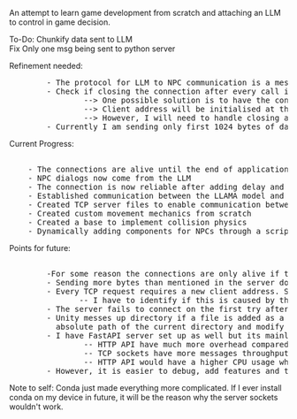 An attempt to learn game development from scratch and attaching an LLM to control in game decision.

To-Do: Chunkify data sent to LLM  
Fix Only one msg being sent to python server  


Refinement needed:
<pre>
        - The protocol for LLM to NPC communication is a mess
        - Check if closing the connection after every call is a good idea or not based on the overhead
                --> One possible solution is to have the connection always open and store the client address in NPC global variable
                --> Client address will be initialised at the start of the game and will be used for every request
                --> However, I will need to handle closing all connections when the game is closed
        - Currently I am sending only first 1024 bytes of data, but I need to change that to send chunks of data
</pre>

Current Progress:
<pre>   
    - The connections are alive until the end of application life.  
    - NPC dialogs now come from the LLM
    - The connection is now reliable after adding delay and retry for the sys.path to be settled
    - Established communication between the LLAMA model and the Unity game
    - Created TCP server files to enable communication between Python and C# scripts  
    - Created custom movement mechanics from scratch  
    - Created a base to implement collision physics  
    - Dynamically adding components for NPCs through a script. Makes making new NPCs easier.  
</pre>

Points for future: 
<pre> 
        -For some reason the connections are only alive if the clients are stored in a variable which does not let them be forgotten. Currently they are stored in a set()
        - Sending more bytes than mentioned in the server does not automatically parse the data.
        - Every TCP request requires a new client address. So make connect to server calls inside the request functions.
               -- I have to identify if this is caused by the python file closing the connection on its own 
        - The server fails to connect on the first try after restarting my laptop, but connects on the second try. Possibly due to the time needed for sys path to actually be implemented.      
        - Unity messes up directory if a file is added as a component, so I had to use System library to get the   
          absolute path of the current directory and modify it a teensy bit  
        - I have FastAPI server set up as well but its mainly for debugging and purposes because,  
                -- HTTP API have much more overhead compared to TCP sockets  
                -- TCP sockets have more messages throughput  
                -- HTTP API would have a higher CPU usage while TCP sockets would have a higher memory usage  
        - However, it is easier to debug, add features and test with HTTP API  
</pre>

Note to self: Conda just made everything more complicated. If I ever install conda on my device in future, it will be the reason why the server sockets wouldn't work.
